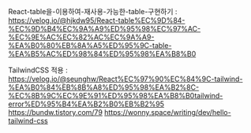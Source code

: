 React-table을-이용하여-재사용-가능한-table-구현하기 :
https://velog.io/@hjkdw95/React-table%EC%9D%84-%EC%9D%B4%EC%9A%A9%ED%95%98%EC%97%AC-%EC%9E%AC%EC%82%AC%EC%9A%A9-%EA%B0%80%EB%8A%A5%ED%95%9C-table-%EA%B5%AC%ED%98%84%ED%95%98%EA%B8%B0

TailwindCSS 적용 :
https://velog.io/@seunghw/React%EC%97%90%EC%84%9C-tailwind-%EA%B0%84%EB%8B%A8%ED%95%98%EA%B2%8C-%EC%8B%9C%EC%9E%91%ED%95%98%EA%B8%B0tailwind-error%ED%95%B4%EA%B2%B0%EB%B2%95
https://bundw.tistory.com/79
https://wonny.space/writing/dev/hello-tailwind-css
